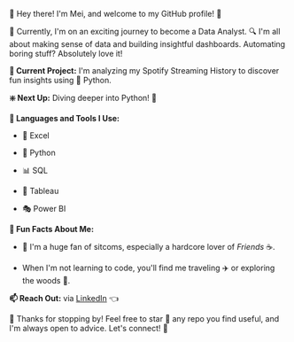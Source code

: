 :wave: Hey there! I'm Mei, and welcome to my GitHub profile! :tada:

:rocket: Currently, I'm on an exciting journey to become a Data Analyst.
:mag: I'm all about making sense of data and building insightful dashboards. Automating boring stuff? Absolutely love it!

**:construction: Current Project:** I'm analyzing my Spotify Streaming History to discover fun insights using :snake: Python.

**:sparkle: Next Up:** Diving deeper into Python! :microscope:

**:hammer: Languages and Tools I Use:**

- :page_facing_up: Excel  

- :snake: Python  

- :bar_chart: SQL  

- :art: Tableau  

- :performing_arts: Power BI

**:tada: Fun Facts About Me:**

- :movie_camera: I'm a huge fan of sitcoms, especially a hardcore lover of *Friends* :coffee:.

- When I'm not learning to code, you'll find me traveling ✈️ or exploring the woods :cactus:.

**:mailbox: Reach Out:** via [LinkedIn](https://www.linkedin.com/in/meichenliu/) :point_left:

:wave: Thanks for stopping by! Feel free to star :star2: any repo you find useful, and I'm always open to advice. Let's connect! :link:

